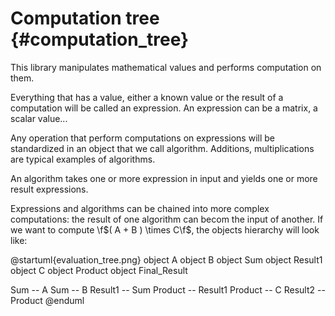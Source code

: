 Computation tree    {#computation_tree}
================

This library manipulates mathematical values and performs computation on them.

Everything that has a value, either a known value or the result of a
computation will be called an expression. An expression can be a matrix, a
scalar value...

Any operation that perform computations on expressions will
be standardized in an object that we call algorithm. Additions, multiplications
are typical examples of algorithms.

An algorithm takes one or more expression in input and yields one or more
result expressions.

Expressions and algorithms can be chained into more complex computations: the
result of one algorithm can becom the input of another. If we want to compute
\f$( A + B ) \times C\f$, the objects hierarchy will look like:

@startuml{evaluation_tree.png}
object A
object B
object Sum
object Result1
object C
object Product
object Final_Result

Sum -- A
Sum -- B
Result1 -- Sum
Product -- Result1
Product -- C
Result2 -- Product
@enduml
